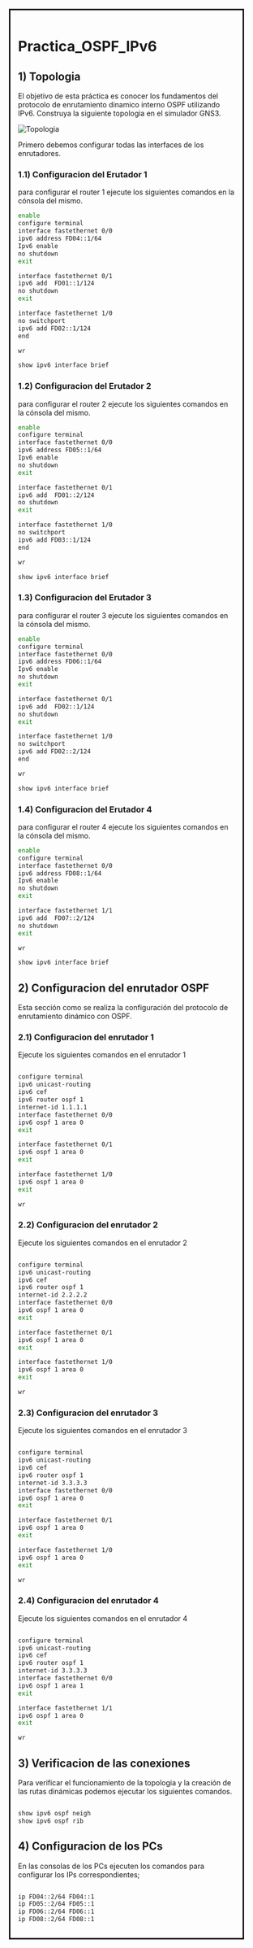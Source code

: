 <div style=";border:solid; margin:20px; padding:3%">


<h1> Practica_OSPF_IPv6 </h1>

<h2>1) Topologia</h2>

El objetivo de esta práctica es conocer los fundamentos del protocolo de enrutamiento dinamico interno OSPF utilizando IPv6. Construya la siguiente topologia en el simulador GNS3.


![Topologia](vx_images/48644321288583.png)


Primero debemos configurar todas las interfaces de los enrutadores.

<h3>1.1) Configuracion del Erutador 1</h3>

para configurar el router 1 ejecute los siguientes comandos en la cónsola del mismo.

```bash
enable
configure terminal
interface fastethernet 0/0
ipv6 address FD04::1/64
Ipv6 enable
no shutdown
exit

interface fastethernet 0/1
ipv6 add  FD01::1/124
no shutdown
exit

interface fastethernet 1/0
no switchport
ipv6 add FD02::1/124
end

wr

show ipv6 interface brief
```


<h3>1.2) Configuracion del Erutador 2</h3>

para configurar el router 2 ejecute los siguientes comandos en la cónsola del mismo.

```bash
enable
configure terminal
interface fastethernet 0/0
ipv6 address FD05::1/64
Ipv6 enable
no shutdown
exit

interface fastethernet 0/1
ipv6 add  FD01::2/124
no shutdown
exit

interface fastethernet 1/0
no switchport
ipv6 add FD03::1/124
end

wr

show ipv6 interface brief
```

<h3>1.3) Configuracion del Erutador 3</h3>

para configurar el router 3 ejecute los siguientes comandos en la cónsola del mismo.

```bash
enable
configure terminal
interface fastethernet 0/0
ipv6 address FD06::1/64
Ipv6 enable
no shutdown
exit

interface fastethernet 0/1
ipv6 add  FD02::1/124
no shutdown
exit

interface fastethernet 1/0
no switchport
ipv6 add FD02::2/124
end

wr

show ipv6 interface brief
```

<h3>1.4) Configuracion del Erutador 4</h3>

para configurar el router 4 ejecute los siguientes comandos en la cónsola del mismo.

```bash
enable
configure terminal
interface fastethernet 0/0
ipv6 address FD08::1/64
Ipv6 enable
no shutdown
exit

interface fastethernet 1/1
ipv6 add  FD07::2/124
no shutdown
exit

wr

show ipv6 interface brief
```


<h2>2) Configuracion del enrutador OSPF</h2>

Esta sección como se realiza la configuración del protocolo de enrutamiento dinámico con OSPF.

<h3>2.1) Configuracion del enrutador 1</h3>

Ejecute los siguientes comandos en el enrutador 1

```bash

configure terminal
ipv6 unicast-routing
ipv6 cef
ipv6 router ospf 1
internet-id 1.1.1.1
interface fastethernet 0/0
ipv6 ospf 1 area 0
exit

interface fastethernet 0/1
ipv6 ospf 1 area 0
exit

interface fastethernet 1/0
ipv6 ospf 1 area 0
exit

wr

```

<h3>2.2) Configuracion del enrutador 2</h3>

Ejecute los siguientes comandos en el enrutador 2

```bash

configure terminal
ipv6 unicast-routing
ipv6 cef
ipv6 router ospf 1
internet-id 2.2.2.2
interface fastethernet 0/0
ipv6 ospf 1 area 0
exit

interface fastethernet 0/1
ipv6 ospf 1 area 0
exit

interface fastethernet 1/0
ipv6 ospf 1 area 0
exit

wr

```

<h3>2.3) Configuracion del enrutador 3</h3>

Ejecute los siguientes comandos en el enrutador 3

```bash

configure terminal
ipv6 unicast-routing
ipv6 cef
ipv6 router ospf 1
internet-id 3.3.3.3
interface fastethernet 0/0
ipv6 ospf 1 area 0
exit

interface fastethernet 0/1
ipv6 ospf 1 area 0
exit

interface fastethernet 1/0
ipv6 ospf 1 area 0
exit

wr

```
<h3>2.4) Configuracion del enrutador 4</h3>

Ejecute los siguientes comandos en el enrutador 4

```bash

configure terminal
ipv6 unicast-routing
ipv6 cef
ipv6 router ospf 1
internet-id 3.3.3.3
interface fastethernet 0/0
ipv6 ospf 1 area 1
exit

interface fastethernet 1/1
ipv6 ospf 1 area 0
exit

wr

```

<h2>3) Verificacion de las conexiones </h2>

Para verificar el funcionamiento de la topologia y la creación de las rutas dinámicas podemos ejecutar los siguientes comandos.


```bash

show ipv6 ospf neigh
show ipv6 ospf rib

```

<h2>4) Configuracion de los PCs</h2>

En las consolas de los PCs ejecuten los comandos para configurar los IPs correspondientes;

```bash

ip FD04::2/64 FD04::1
ip FD05::2/64 FD05::1
ip FD06::2/64 FD06::1
ip FD08::2/64 FD08::1

```


</div>